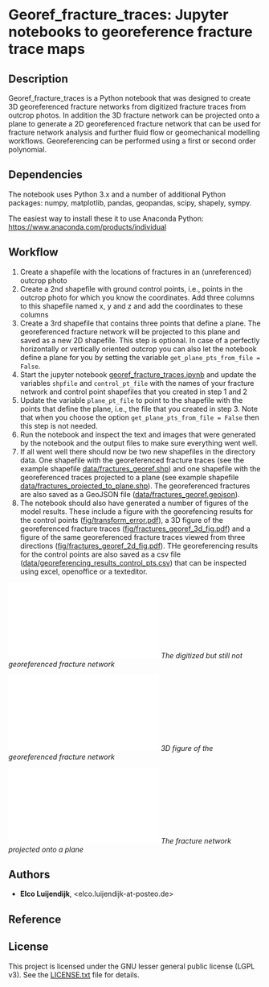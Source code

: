 # Georef_fracture_traces: Jupyter notebooks to georeference fracture trace maps

## Description
Georef_fracture_traces is a Python notebook that was designed to create 3D georeferenced fracture networks from digitized fracture traces from outcrop photos. In addition the 3D fracture network can be projected onto a plane to generate a 2D georeferenced fracture network that can be used for fracture network analysis and further fluid flow or geomechanical modelling workflows. Georeferencing can be performed using a first or second order polynomial. 


## Dependencies

The notebook uses Python 3.x and a number of additional Python packages: numpy, matplotlib, pandas, geopandas, scipy, shapely, sympy.

The easiest way to install these it to use Anaconda Python: https://www.anaconda.com/products/individual


## Workflow

1. Create a shapefile with the locations of fractures in an (unreferenced) outcrop photo
2. Create a 2nd shapefile with ground control points, i.e., points in the outcrop photo for which you know the coordinates. Add three columns to this shapefile named x, y and z and add the coordinates to these columns
3. Create a 3rd shapefile that contains three points that define a plane. The georeferenced fracture network will be projected to this plane and saved as a new 2D shapefile. This step is optional. In case of a perfectly horizontally or vertically oriented outcrop you can also let the notebook define a plane for you by setting the variable ``get_plane_pts_from_file = False``.
4. Start the jupyter notebook [georef_fracture_traces.ipynb](georef_fracture_traces.ipynb) and update the variables ``shpfile`` and ``control_pt_file`` with the names of your fracture network and control point shapefiles that you created in step 1 and 2
5. Update the variable ``plane_pt_file`` to point to the shapefile with the points that define the plane, i.e., the file that you created in step 3. Note that when you choose the option ``get_plane_pts_from_file = False`` then this step is not needed.
6. Run the notebook and inspect the text and images that were generated by the notebook and the output files to make sure everything went well.
7. If all went well there should now be two new shapefiles in the directory data. One shapefile with the georeferenced fracture traces (see the example shapefile [data/fractures_georef.shp](data/fractures_georef.shp)) and one shapefile with the georeferenced traces projected to a plane (see example shapefile [data/fractures_projected_to_plane.shp](data/fractures_projected_to_plane.shp)). The georeferenced fractures are also saved as a GeoJSON file ([data/fractures_georef.geojson](data/fractures_georef.geojson)).
8. The notebook should also have generated a number of figures of the model results. These include a figure with the georefencing results for the control points ([fig/transform_error.pdf](fig/transform_error.pdf)), a 3D figure of the georeferenced fracture traces ([fig/fractures_georef_3d_fig.pdf](fig/fractures_georef_3d_fig.pdf)) and a figure of the same georeferenced fracture traces viewed from three directions ([fig/fractures_georef_2d_fig.pdf](fig/fractures_georef_2d_fig.pdf)). THe georeferencing results for the control points are also saved as a csv file ([data/georeferencing_results_control_pts.csv](data/georeferencing_results_control_pts.csv)) that can be inspected using excel, openoffice or a texteditor.


![fig/input_shapefile.pdf](fig/input_shapefile.pdf)
*The digitized but still not georeferenced fracture network*

![fig/fractures_georef_3d_fig.pdf](fig/fractures_georef_3d_fig.pdf)
*3D figure of the georeferenced fracture network*

![fig/fractures_projected_to_plane.pdf](fig/fractures_projected_to_plane.pdf)
*The fracture network projected onto a plane*


## Authors
* **Elco Luijendijk**, <elco.luijendijk-at-posteo.de>


## Reference


## License
This project is licensed under the GNU lesser general public license (LGPL v3). See the [LICENSE.txt](LICENSE.txt) file for details.

